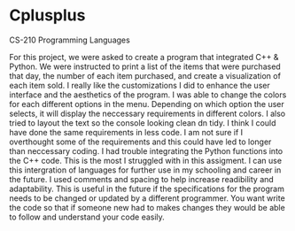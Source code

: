 # Cplusplus
CS-210
Programming Languages

For this project, we were asked to create a program that integrated C++ & Python.  We were instructed to print a list of the items that were purchased that day, the number of each item purchased, and create a visualization of each item sold. I really like the customizations I did to enhance the user interface and the aesthetics of the program.  I was able to change the colors for each different options in the menu.  Depending on which option the user selects, it will display the neccessary requirements in different colors.  I also tried to layout the text so the console looking clean dn tidy. I think I could have done the same requirements in less code.  I am not sure if I overthought some of the requirements and this could have led to longer than neccessary coding. I had trouble integrating the Python functions into the C++ code.  This is the most I struggled with in this assigment.  I can use this intergration of languages for further use in my schooling and career in the future. I used comments and spacing to help increase readibility and adaptability. This is useful in the future if the specifications for the program needs to be changed or updated by a different programmer.  You want write the code so that if someone new had to makes changes they would be able to follow and understand your code easily. 
